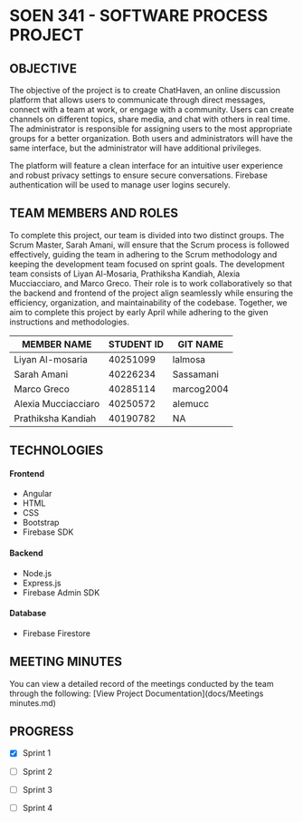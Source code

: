 # SOEN 341 - SOFTWARE PROCESS PROJECT

## OBJECTIVE

The objective of the project is to create ChatHaven, an online discussion platform that allows users to communicate through direct messages, connect with a team at work, or engage with a community. Users can create channels on different topics, share media, and chat with others in real time. The administrator is responsible for assigning users to the most appropriate groups for a better organization. Both users and administrators will have the same interface, but the administrator will have additional privileges.

The platform will feature a clean interface for an intuitive user experience and robust privacy settings to ensure secure conversations. Firebase authentication will be used to manage user logins securely.


## TEAM MEMBERS AND ROLES

To complete this project, our team is divided into two distinct groups. The Scrum Master, Sarah Amani, will ensure that the Scrum process is followed effectively, guiding the team in adhering to the Scrum methodology and keeping the development team focused on sprint goals. The development team consists of Liyan Al-Mosaria, Prathiksha Kandiah, Alexia Mucciacciaro, and Marco Greco. Their role is to work collaboratively so that the backend and frontend of the project align seamlessly while ensuring the efficiency, organization, and maintainability of the codebase. Together, we aim to complete this project by early April while adhering to the given instructions and methodologies. 

| MEMBER NAME| STUDENT ID | GIT NAME| 
|---------------|--------------|-------------|
| Liyan Al-mosaria  | 40251099 | lalmosa| 
| Sarah Amani  | 40226234  | Sassamani  |
| Marco Greco  | 40285114  | marcog2004 | 
| Alexia Mucciacciaro  | 40250572 | alemucc | 
| Prathiksha Kandiah  | 40190782  | NA | 

## TECHNOLOGIES

#### Frontend
- Angular
- HTML
- CSS
- Bootstrap
- Firebase SDK

#### Backend
- Node.js
- Express.js
- Firebase Admin SDK

#### Database
- Firebase Firestore

## MEETING MINUTES

You can view a detailed record of the meetings conducted by the team through the following: [View Project Documentation](docs/Meetings minutes.md)


## PROGRESS 

- [x] Sprint 1
- [ ] Sprint 2
- [ ] Sprint 3
- [ ] Sprint 4



